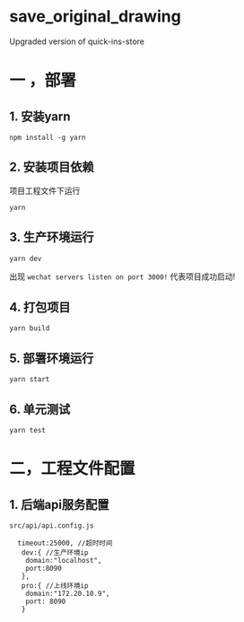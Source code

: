 # save_original_drawing
Upgraded version of quick-ins-store

# 一 ，部署

## 1. 安装yarn 

```npm install -g yarn ``` 

## 2. 安装项目依赖

项目工程文件下运行

``` yarn  ``` 


## 3. 生产环境运行

``` yarn dev  ``` 

出现 ```wechat servers listen on port 3000!``` 代表项目成功启动!


## 4. 打包项目

``` yarn build ```  



## 5. 部署环境运行

``` yarn start ```


## 6. 单元测试

``` yarn test ```



# 二，工程文件配置

## 1. 后端api服务配置

```src/api/api.config.js```



```
  timeout:25000, //超时时间
   dev:{ //生产环境ip
    domain:"localhost",
    port:8090
   },
   pro:{ //上线环境ip
    domain:"172.20.10.9", 
    port: 8090
   }
   
```





